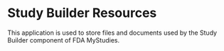 
# Study Builder Resources
This application is used to store files and documents used by the Study Builder component of FDA MyStudies.